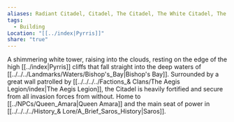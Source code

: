 ```yaml
---
aliases: Radiant Citadel, Citadel, The Citadel, The White Citadel, The Radiant White Citadel, The White Tower
tags:
  - Building
Location: "[[../index|Pyrris]]"
share: "true"
---
```


A shimmering white tower, raising into the clouds, resting on the edge of the high [[../index|Pyrris]] cliffs that fall straight into the deep waters of [[../../../Landmarks/Waters/Bishop's_Bay|Bishop's Bay]]. Surrounded by a great wall patrolled by [[../../../../Factions_& Clans/The Aegis Legion/index|The Aegis Legion]], the Citadel is heavily fortified and secure from all invasion forces from without. Home to [[../NPCs/Queen_Amara|Queen Amara]] and the main seat of power in [[../../../../History_& Lore/A_Brief_Saros_History|Saros]].